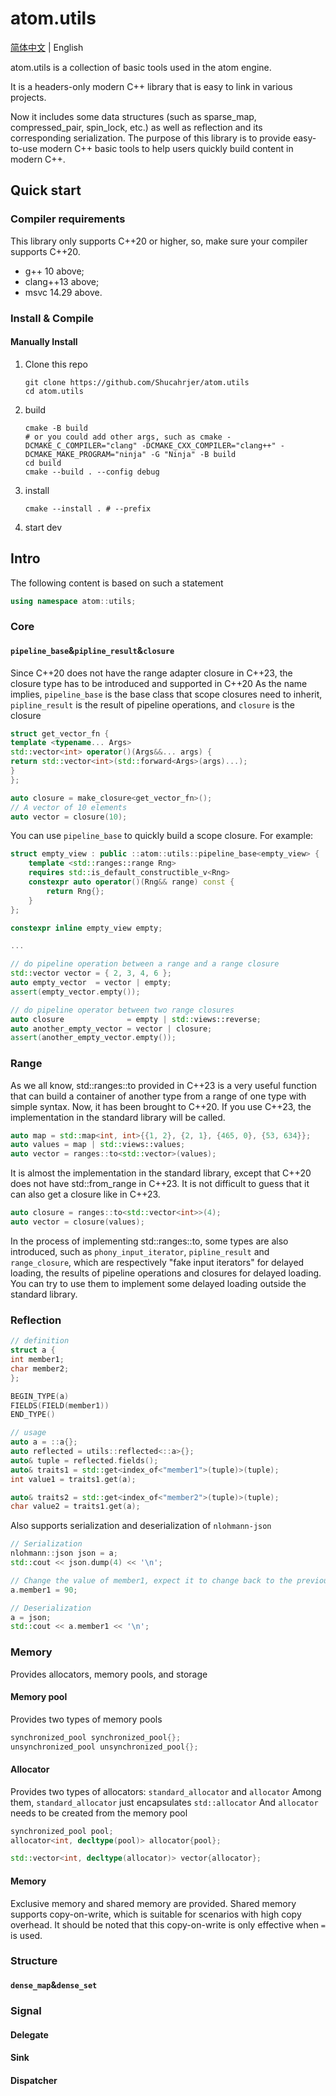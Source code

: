 # atom.utils

[简体中文](readme_zh.md) | English

atom.utils is a collection of basic tools used in the atom engine.

It is a headers-only modern C++ library that is easy to link in various projects.

Now it includes some data structures (such as sparse_map, compressed_pair, spin_lock, etc.) as well as reflection and its corresponding serialization.
The purpose of this library is to provide easy-to-use modern C++ basic tools to help users quickly build content in modern C++.

## Quick start

### Compiler requirements

This library only supports C++20 or higher, so, make sure your compiler supports C++20.

- g++ 10 above;
- clang++13 above;
- msvc 14.29 above.

### Install & Compile

#### Manually Install

1. Clone this repo

   ```shell
   git clone https://github.com/Shucahrjer/atom.utils
   cd atom.utils
   ```
2. build

   ```shell
   cmake -B build
   # or you could add other args, such as cmake -DCMAKE_C_COMPILER="clang" -DCMAKE_CXX_COMPILER="clang++" -DCMAKE_MAKE_PROGRAM="ninja" -G "Ninja" -B build
   cd build
   cmake --build . --config debug
   ```
3. install

   ```shell
   cmake --install . # --prefix
   ```
4. start dev

## Intro

The following content is based on such a statement

```c++
using namespace atom::utils;
```

### Core

#### `pipeline_base`&`pipline_result`&`closure`

Since C++20 does not have the range adapter closure in C++23, the closure type has to be introduced and supported in C++20
As the name implies, `pipeline_base` is the base class that scope closures need to inherit, `pipline_result` is the result of pipeline operations, and `closure` is the closure

```c++
struct get_vector_fn {
template <typename... Args>
std::vector<int> operator()(Args&&... args) {
return std::vector<int>(std::forward<Args>(args)...);
}
};

auto closure = make_closure<get_vector_fn>();
// A vector of 10 elements
auto vector = closure(10);
```

You can use `pipeline_base` to quickly build a scope closure. For example:

```c++
struct empty_view : public ::atom::utils::pipeline_base<empty_view> {
    template <std::ranges::range Rng>
    requires std::is_default_constructible_v<Rng>
    constexpr auto operator()(Rng&& range) const {
        return Rng{};
    }
};

constexpr inline empty_view empty;

...

// do pipeline operation between a range and a range closure
std::vector vector = { 2, 3, 4, 6 };
auto empty_vector  = vector | empty;
assert(empty_vector.empty());

// do pipeline operator between two range closures
auto closure              = empty | std::views::reverse;
auto another_empty_vector = vector | closure;
assert(another_empty_vector.empty());
```

### Range

As we all know, std::ranges::to provided in C++23 is a very useful function that can build a container of another type from a range of one type with simple syntax.
Now, it has been brought to C++20. If you use C++23, the implementation in the standard library will be called.

```c++
auto map = std::map<int, int>{{1, 2}, {2, 1}, {465, 0}, {53, 634}};
auto values = map | std::views::values;
auto vector = ranges::to<std::vector>(values);
```

It is almost the implementation in the standard library, except that C++20 does not have std::from_range in C++23.
It is not difficult to guess that it can also get a closure like in C++23.

```c++
auto closure = ranges::to<std::vector<int>>(4);
auto vector = closure(values);
```

In the process of implementing std::ranges::to, some types are also introduced,
such as `phony_input_iterator`, `pipline_result` and `range_closure`,
which are respectively "fake input iterators" for delayed loading, the results of pipeline operations and closures for delayed loading.
You can try to use them to implement some delayed loading outside the standard library.

### Reflection

```c++
// definition
struct a {
int member1;
char member2;
};

BEGIN_TYPE(a)
FIELDS(FIELD(member1))
END_TYPE()

// usage
auto a = ::a{};
auto reflected = utils::reflected<::a>{};
auto& tuple = reflected.fields();
auto& traits1 = std::get<index_of<"member1">(tuple)>(tuple);
int value1 = traits1.get(a);

auto& traits2 = std::get<index_of<"member2">(tuple)>(tuple);
char value2 = traits1.get(a);
```

Also supports serialization and deserialization of `nlohmann-json`

```c++
// Serialization
nlohmann::json json = a;
std::cout << json.dump(4) << '\n';

// Change the value of member1, expect it to change back to the previous value after deserialization
a.member1 = 90;

// Deserialization
a = json;
std::cout << a.member1 << '\n';
```

### Memory

Provides allocators, memory pools, and storage

#### Memory pool

Provides two types of memory pools

```c++
synchronized_pool synchronized_pool{};
unsynchronized_pool unsynchronized_pool{};
```

#### Allocator

Provides two types of allocators: `standard_allocator` and `allocator`
Among them, `standard_allocator` just encapsulates `std::allocator`
And `allocator` needs to be created from the memory pool

```c++
synchronized_pool pool;
allocator<int, decltype(pool)> allocator{pool};

std::vector<int, decltype(allocator)> vector{allocator};
```

#### Memory

Exclusive memory and shared memory are provided.
Shared memory supports copy-on-write, which is suitable for scenarios with high copy overhead.
It should be noted that this copy-on-write is only effective when `=` is used.

### Structure

#### `dense_map`&`dense_set`

### Signal

#### Delegate

#### Sink

#### Dispatcher
